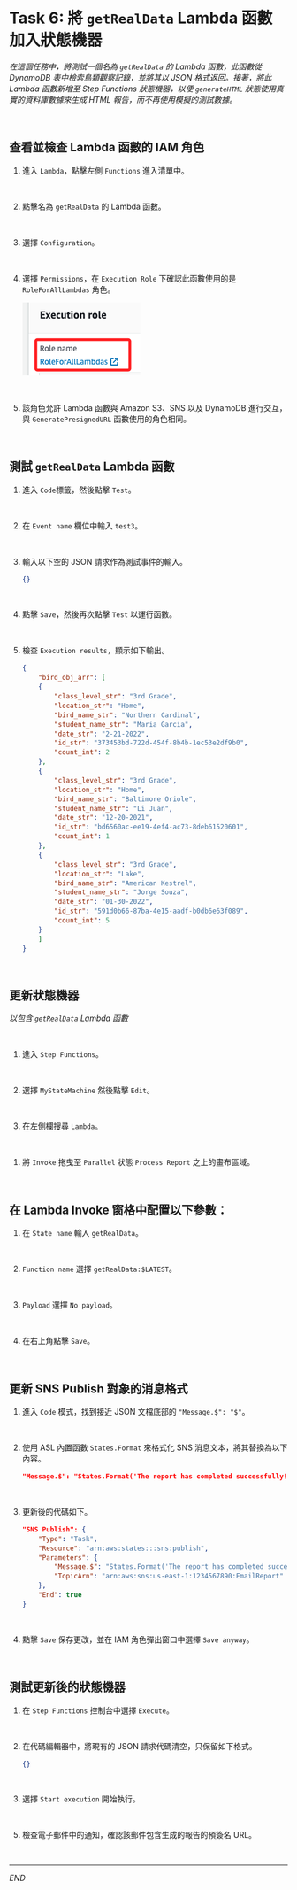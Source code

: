 # Task 6: 將 `getRealData` Lambda 函數加入狀態機器

_在這個任務中，將測試一個名為 `getRealData` 的 Lambda 函數，此函數從 DynamoDB 表中檢索鳥類觀察記錄，並將其以 JSON 格式返回。接著，將此 Lambda 函數新增至 Step Functions 狀態機器，以便 `generateHTML` 狀態使用真實的資料庫數據來生成 HTML 報告，而不再使用模擬的測試數據。_

<br>

## 查看並檢查 Lambda 函數的 IAM 角色

1. 進入 `Lambda`，點擊左側 `Functions` 進入清單中。

<br>

2. 點擊名為 `getRealData` 的 Lambda 函數。

<br>

3. 選擇 `Configuration`。

<br>

4. 選擇 `Permissions`，在 `Execution Role` 下確認此函數使用的是 `RoleForAllLambdas` 角色。

    ![](images/img_41.png)

<br>

5. 該角色允許 Lambda 函數與 Amazon S3、SNS 以及 DynamoDB 進行交互，與 `GeneratePresignedURL` 函數使用的角色相同。

<br>

## 測試 `getRealData` Lambda 函數

1. 進入 `Code`標籤，然後點擊 `Test`。

<br>

2. 在 `Event name` 欄位中輸入 `test3`。

<br>

3. 輸入以下空的 JSON 請求作為測試事件的輸入。

    ```json
    {}
    ```

<br>

4. 點擊 `Save`，然後再次點擊 `Test` 以運行函數。

<br>

5. 檢查 `Execution results`，顯示如下輸出。

    ```json
    {
        "bird_obj_arr": [
        {
            "class_level_str": "3rd Grade",
            "location_str": "Home",
            "bird_name_str": "Northern Cardinal",
            "student_name_str": "Maria Garcia",
            "date_str": "2-21-2022",
            "id_str": "373453bd-722d-454f-8b4b-1ec53e2df9b0",
            "count_int": 2
        },
        {
            "class_level_str": "3rd Grade",
            "location_str": "Home",
            "bird_name_str": "Baltimore Oriole",
            "student_name_str": "Li Juan",
            "date_str": "12-20-2021",
            "id_str": "bd6560ac-ee19-4ef4-ac73-8deb61520601",
            "count_int": 1
        },
        {
            "class_level_str": "3rd Grade",
            "location_str": "Lake",
            "bird_name_str": "American Kestrel",
            "student_name_str": "Jorge Souza",
            "date_str": "01-30-2022",
            "id_str": "591d0b66-87ba-4e15-aadf-b0db6e63f089",
            "count_int": 5
        }
        ]
    }
    ```

<br>

## 更新狀態機器

_以包含 `getRealData` Lambda 函數_

<br>

1. 進入 `Step Functions`。

<br>

2. 選擇 `MyStateMachine` 然後點擊 `Edit`。

<br>

3. 在左側欄搜尋 `Lambda`。

<br>

1. 將 `Invoke` 拖曳至 `Parallel` 狀態 `Process Report` 之上的畫布區域。

<br>

## 在 Lambda Invoke 窗格中配置以下參數：

1. 在 `State name` 輸入 `getRealData`。

<br>

2. `Function name` 選擇 `getRealData:$LATEST`。

<br>

3. `Payload` 選擇 `No payload`。

<br>

4. 在右上角點擊 `Save`。

<br>

## 更新 SNS Publish 對象的消息格式

1. 進入 `Code` 模式，找到接近 JSON 文檔底部的 `"Message.$": "$"`。

<br>

2. 使用 ASL 內置函數 `States.Format` 來格式化 SNS 消息文本，將其替換為以下內容。

    ```json
    "Message.$": "States.Format('The report has completed successfully! Here is your secure URL:\\n\\n{}', $[1].presigned_url_str)"
    ```

<br>

3. 更新後的代碼如下。

    ```json
    "SNS Publish": {
        "Type": "Task",
        "Resource": "arn:aws:states:::sns:publish",
        "Parameters": {
            "Message.$": "States.Format('The report has completed successfully! Here is your secure URL:\n\n{}', $[1].presigned_url_str)",
            "TopicArn": "arn:aws:sns:us-east-1:1234567890:EmailReport"
        },
        "End": true
    }
    ```

<br>

4. 點擊 `Save` 保存更改，並在 IAM 角色彈出窗口中選擇 `Save anyway`。

<br>

## 測試更新後的狀態機器

1. 在 `Step Functions` 控制台中選擇 `Execute`。

<br>

2. 在代碼編輯器中，將現有的 JSON 請求代碼清空，只保留如下格式。

    ```json
    {}
    ```

<br>

3. 選擇 `Start execution` 開始執行。

<br>

5. 檢查電子郵件中的通知，確認該郵件包含生成的報告的預簽名 URL。

<br>

___

_END_